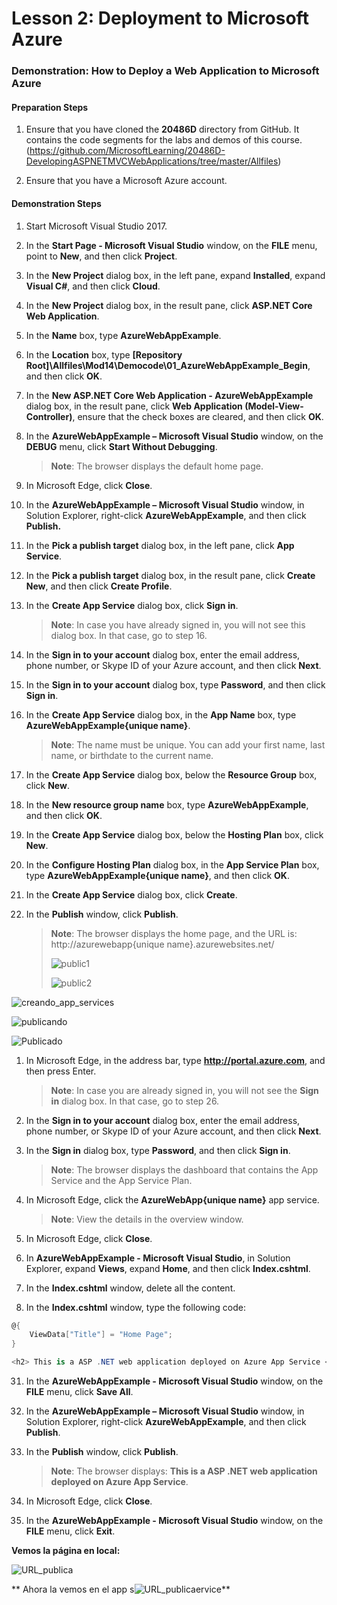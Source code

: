# Lesson 2: Deployment to Microsoft Azure

### Demonstration: How to Deploy a Web Application to Microsoft Azure

#### Preparation Steps 

1. Ensure that you have cloned the **20486D** directory from GitHub. It contains the code segments for the labs and demos of this course. (https://github.com/MicrosoftLearning/20486D-DevelopingASPNETMVCWebApplications/tree/master/Allfiles)

2. Ensure that you have a Microsoft Azure account.

#### Demonstration Steps 

1. Start Microsoft Visual Studio 2017.

2. In the **Start Page - Microsoft Visual Studio** window, on the **FILE** menu, point to **New**, and then click **Project**.

3. In the **New Project** dialog box, in the left pane, expand **Installed**, expand **Visual C#**, and then click **Cloud**.

4. In the **New Project** dialog box, in the result pane, click **ASP.NET Core Web Application**.

5. In the **Name** box, type **AzureWebAppExample**.

6. In the **Location** box, type **[Repository Root]\Allfiles\Mod14\Democode\01_AzureWebAppExample_Begin**, and then click **OK**.

7. In the **New ASP.NET Core Web Application - AzureWebAppExample** dialog box, in the result pane, click **Web Application (Model-View-Controller)**, ensure that the check boxes are cleared, and then click **OK**.

8. In the **AzureWebAppExample – Microsoft Visual Studio** window, on the **DEBUG** menu, click **Start Without Debugging**. 

   >**Note**: The browser displays the default home page.

9. In Microsoft Edge, click **Close**.

10. In the **AzureWebAppExample – Microsoft Visual Studio** window, in Solution Explorer, right-click **AzureWebAppExample**, and then click **Publish.**

11. In the **Pick a publish target** dialog box, in the left pane, click **App Service**.

12. In the **Pick a publish target** dialog box, in the result pane, click **Create New**, and then click **Create Profile**.

13. In the **Create App Service** dialog box, click **Sign in**.

    >**Note**: In case you have already signed in, you will not see this dialog box. In that case, go to step 16.

14. In the **Sign in to your account** dialog box, enter the email address, phone number, or Skype ID of your Azure account, and then click **Next**. 

15. In the **Sign in to your account** dialog box, type **Password**, and then click **Sign in**.

16. In the **Create App Service** dialog box, in the **App Name** box, type  **AzureWebAppExample{unique name}**.  

    >**Note**: The name must be unique. You can add your first name, last name, or birthdate to the current name.

17. In the **Create App Service** dialog box, below the **Resource Group** box, click **New**. 

18. In the **New resource group name** box, type **AzureWebAppExample**, and then click **OK**.

19. In the **Create App Service** dialog box, below the **Hosting Plan** box, click **New**. 

20. In the **Configure Hosting Plan** dialog box, in the **App Service Plan** box, type **AzureWebAppExample{unique name}**, and then click **OK**. 

21. In the **Create App Service** dialog box, click **Create**.

22. In the **Publish** window, click **Publish**.

    >**Note**: The browser displays the home page, and the URL is: http://azurewebapp{unique name}.azurewebsites.net/
    >
    >![public1](https://github.com/JuanjoSalva/DEMO14_L2/blob/master/AzureWebAppExample/img/public1.PNG)
    >
    >![public2](https://github.com/JuanjoSalva/DEMO14_L2/blob/master/AzureWebAppExample/img/Local.PNG)


![creando_app_services](https://github.com/JuanjoSalva/DEMO14_L2/blob/master/AzureWebAppExample/img/creando_app_services.PNG)

![publicando](https://github.com/JuanjoSalva/DEMO14_L2/blob/master/AzureWebAppExample/img/publicando.PNG)





![Publicado](https://github.com/JuanjoSalva/DEMO14_L2/blob/master/AzureWebAppExample/img/Publicado.PNG)



1. In Microsoft Edge, in the address bar, type **http://portal.azure.com**, and then press Enter.

   >**Note**: In case you are already signed in, you will not see the **Sign in** dialog box. In that case, go to step 26.

2. In the **Sign in to your account** dialog box, enter the email address, phone number, or Skype ID of your Azure account, and then click **Next**. 

3. In the **Sign in** dialog box, type **Password**, and then click **Sign in**. 

   >**Note**: The browser displays the dashboard that contains the App Service and the App Service Plan.

   

4. In Microsoft Edge, click the **AzureWebApp{unique name}** app service.

   >**Note**: View the details in the overview window.

5. In Microsoft Edge, click **Close**.

6. In **AzureWebAppExample - Microsoft Visual Studio**, in Solution Explorer, expand **Views**, expand **Home**, and then click **Index.cshtml**.

7. In the **Index.cshtml** window, delete all the content.

8. In the **Index.cshtml** window, type the following code:

```cs
@{
    ViewData["Title"] = "Home Page";
}

<h2> This is a ASP .NET web application deployed on Azure App Service </h2>
```

31. In the **AzureWebAppExample - Microsoft Visual Studio** window, on the **FILE** menu, click **Save All**.

32. In the **AzureWebAppExample – Microsoft Visual Studio** window, in Solution Explorer, right-click **AzureWebAppExample**, and then click **Publish**.

33. In the **Publish** window, click **Publish**.

    >**Note**: The browser displays:  **This is a ASP .NET web application deployed on Azure App Service**. 

34. In Microsoft Edge, click **Close**.

35. In the **AzureWebAppExample - Microsoft Visual Studio** window, on the **FILE** menu, click **Exit**.





**Vemos la página en local:**

![URL_publica](https://github.com/JuanjoSalva/DEMO14_L2/blob/master/AzureWebAppExample/img/URL_publica.PNG)

** Ahora la vemos en el app s![URL_publica](https://github.com/JuanjoSalva/DEMO14_L2/blob/master/AzureWebAppExample/img/URL_publica.PNG)ervice**



